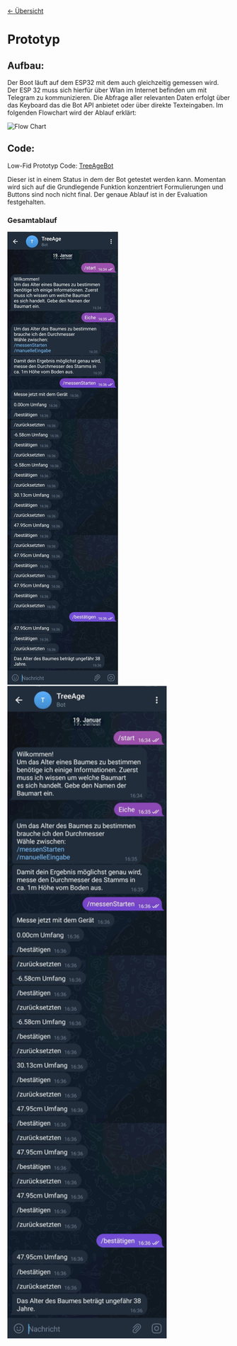 [<- Übersicht](README.md)

# Prototyp 


## Aufbau:

Der Boot läuft auf dem ESP32 mit dem auch gleichzeitig gemessen wird. Der ESP 32 muss sich hierfür über Wlan im Internet befinden um mit Telegram zu kommunizieren. Die Abfrage aller relevanten Daten erfolgt über das Keyboard das die Bot API anbietet oder über direkte Texteingaben. Im folgenden Flowchart wird der Ablauf erklärt:

![Flow Chart](./images/Flowchart_v1.png)


## Code:

Low-Fid Prototyp Code: [TreeAgeBot](https://github.com/Julian-Katz/TreeAge-Telegram-Bot)

Dieser ist in einem Status in dem der Bot getestet werden kann. Momentan wird sich auf die Grundlegende Funktion konzentriert Formulierungen und Buttons sind noch nicht final. Der genaue Ablauf ist in der Evaluation festgehalten.

### Gesamtablauf
![Prototyp Low Fid](./images/Prototyp_Low_v2.jpg)
<img src="./images/Prototyp_Low_v2.jpg" alt="Prototyp Low Fid" width="360"/>